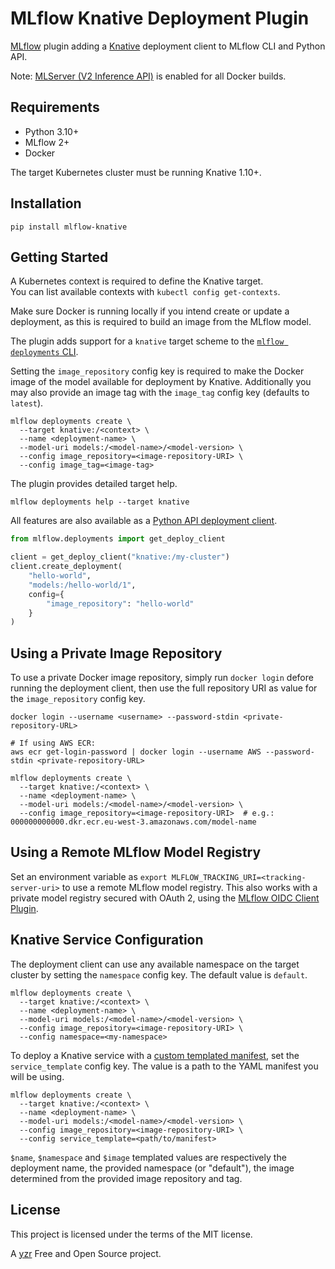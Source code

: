 MLflow Knative Deployment Plugin
================================

[MLflow](https://mlflow.org/) plugin adding a [Knative](https://knative.dev/docs/) deployment client to MLflow CLI and Python API.

Note: [MLServer (V2 Inference API)](https://mlflow.org/docs/latest/models.html#serving-with-mlserver) is enabled for all Docker builds.


Requirements
------------

- Python 3.10+  
- MLflow 2+  
- Docker  

The target Kubernetes cluster must be running Knative 1.10+.


Installation
------------

```console
pip install mlflow-knative
```


Getting Started
---------------

A Kubernetes context is required to define the Knative target.  
You can list available contexts with `kubectl config get-contexts`.

Make sure Docker is running locally if you intend create or update a deployment, as this is required to build an image from the MLflow model.

The plugin adds support for a `knative` target scheme to the [`mlflow deployments` CLI](https://mlflow.org/docs/latest/cli.html#mlflow-deployments).

Setting the `image_repository` config key is required to make the Docker image of the model available for deployment by Knative. Additionally you may also provide an image tag with the `image_tag` config key (defaults to `latest`).

```console
mlflow deployments create \
  --target knative:/<context> \
  --name <deployment-name> \
  --model-uri models:/<model-name>/<model-version> \
  --config image_repository=<image-repository-URI> \
  --config image_tag=<image-tag>
```

The plugin provides detailed target help.

```console
mlflow deployments help --target knative
```

All features are also available as a [Python API deployment client](https://mlflow.org/docs/latest/python_api/mlflow.deployments.html).

```python
from mlflow.deployments import get_deploy_client

client = get_deploy_client("knative:/my-cluster")
client.create_deployment(
	"hello-world",
	"models:/hello-world/1",
	config={
		"image_repository": "hello-world"
	}
)
```


Using a Private Image Repository
--------------------------------

To use a private Docker image repository, simply run `docker login` defore running the deployment client, then use the full repository URI as value for the `image_repository` config key.

```console
docker login --username <username> --password-stdin <private-repository-URL>

# If using AWS ECR:
aws ecr get-login-password | docker login --username AWS --password-stdin <private-repository-URL>

mlflow deployments create \
  --target knative:/<context> \
  --name <deployment-name> \
  --model-uri models:/<model-name>/<model-version> \
  --config image_repository=<image-repository-URI>  # e.g.: 000000000000.dkr.ecr.eu-west-3.amazonaws.com/model-name
```

Using a Remote MLflow Model Registry
------------------------------------

Set an environment variable as `export MLFLOW_TRACKING_URI=<tracking-server-uri>` to use a remote MLflow model registry.
This also works with a private model registry secured with OAuth 2, using the [MLflow OIDC Client Plugin](https://pypi.org/project/mlflow-oidc-client/).


Knative Service Configuration
-----------------------------

The deployment client can use any available namespace on the target cluster by setting the `namespace` config key. The default value is `default`.

```console
mlflow deployments create \
  --target knative:/<context> \
  --name <deployment-name> \
  --model-uri models:/<model-name>/<model-version> \
  --config image_repository=<image-repository-URI> \
  --config namespace=<my-namespace>
```


To deploy a Knative service with a [custom templated manifest](https://knative.dev/docs/serving/services/creating-services/), set the `service_template` config key. The value is a path to the YAML manifest you will be using.

```console
mlflow deployments create \
  --target knative:/<context> \
  --name <deployment-name> \
  --model-uri models:/<model-name>/<model-version> \
  --config image_repository=<image-repository-URI> \
  --config service_template=<path/to/manifest>
```

`$name`, `$namespace` and `$image` templated values are respectively the deployment name, the provided namespace (or "default"), the image determined from the provided image repository and tag.


License
-------

This project is licensed under the terms of the MIT license.


A [yzr](https://www.yzr.ai/) Free and Open Source project.
